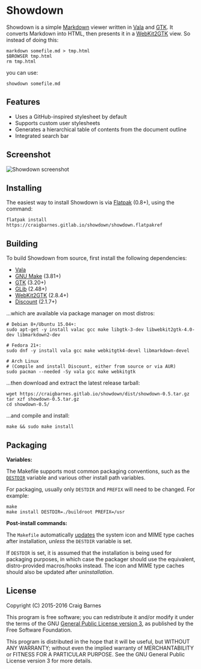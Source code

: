 Showdown
========

Showdown is a simple [Markdown] viewer written in [Vala] and [GTK]. It
converts Markdown into HTML, then presents it in a [WebKit2GTK] view. So
instead of doing this:

    markdown somefile.md > tmp.html
    $BROWSER tmp.html
    rm tmp.html

you can use:

    showdown somefile.md

Features
--------

* Uses a GitHub-inspired stylesheet by default
* Supports custom user stylesheets
* Generates a hierarchical table of contents from the document outline
* Integrated search bar

Screenshot
----------

![Showdown screenshot](https://craigbarnes.bitbucket.io/img/showdown.png)

Installing
----------

The easiest way to install Showdown is via [Flatpak] (0.8+), using the command:

    flatpak install https://craigbarnes.gitlab.io/showdown/showdown.flatpakref

Building
--------

To build Showdown from source, first install the following dependencies:

* [Vala]
* [GNU Make] (3.81+)
* [GTK] (3.20+)
* [GLib] (2.48+)
* [WebKit2GTK] (2.8.4+)
* [Discount] (2.1.7+)

...which are available via package manager on most distros:

    # Debian 8+/Ubuntu 15.04+:
    sudo apt-get -y install valac gcc make libgtk-3-dev libwebkit2gtk-4.0-dev libmarkdown2-dev

    # Fedora 21+:
    sudo dnf -y install vala gcc make webkitgtk4-devel libmarkdown-devel

    # Arch Linux
    # (Compile and install Discount, either from source or via AUR)
    sudo pacman --needed -Sy vala gcc make webkitgtk

...then download and extract the latest release tarball:

    wget https://craigbarnes.gitlab.io/showdown/dist/showdown-0.5.tar.gz
    tar xzf showdown-0.5.tar.gz
    cd showdown-0.5/

...and compile and install:

    make && sudo make install

Packaging
---------

**Variables:**

The Makefile supports most common packaging conventions, such as the
[`DESTDIR`] variable and various other install path variables.

For packaging, usually only `DESTDIR` and `PREFIX` will need to be
changed. For example:

    make
    make install DESTDIR=./buildroot PREFIX=/usr

**Post-install commands:**

The `Makefile` automatically [updates][POSTINSTALL] the system icon and
MIME type caches after installation, *unless* the `DESTDIR` variable is
set.

If `DESTDIR` is set, it is assumed that the installation is being used
for packaging purposes, in which case the packager should use the
equivalent, distro-provided macros/hooks instead. The icon and MIME
type caches should also be updated after *uninstallation*.

License
-------

Copyright (C) 2015-2016 Craig Barnes

This program is free software; you can redistribute it and/or modify it
under the terms of the GNU [General Public License version 3], as published
by the Free Software Foundation.

This program is distributed in the hope that it will be useful, but
WITHOUT ANY WARRANTY; without even the implied warranty of
MERCHANTABILITY or FITNESS FOR A PARTICULAR PURPOSE. See the GNU General
Public License version 3 for more details.


[General Public License version 3]: https://www.gnu.org/licenses/gpl-3.0.html
[Markdown]: https://en.wikipedia.org/wiki/Markdown
[Vala]: https://wiki.gnome.org/Projects/Vala
[GTK]: https://www.gtk.org/
[GLib]: https://developer.gnome.org/glib/
[GNU Make]: https://www.gnu.org/software/make/
[Discount]: http://www.pell.portland.or.us/~orc/Code/discount/
[WebKit2GTK]: https://webkitgtk.org/
[Flatpak]: http://flatpak.org/
[`DESTDIR`]: https://www.gnu.org/prep/standards/html_node/DESTDIR.html
[POSTINSTALL]: https://github.com/craigbarnes/showdown/blob/master/Makefile#L19-L23
